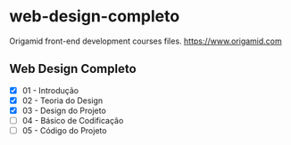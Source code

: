 # web-design-completo
Origamid front-end development courses files.
https://www.origamid.com

## Web Design Completo
- [x] 01 - Introdução
- [x] 02 - Teoria do Design
- [x] 03 - Design do Projeto
- [ ] 04 - Básico de Codificação
- [ ] 05 - Código do Projeto
